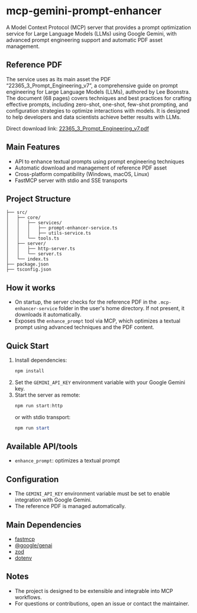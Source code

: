 
# mcp-gemini-prompt-enhancer

A Model Context Protocol (MCP) server that provides a prompt optimization service for Large Language Models (LLMs) using Google Gemini, with advanced prompt engineering support and automatic PDF asset management.

## Reference PDF
The service uses as its main asset the PDF “22365_3_Prompt_Engineering_v7”, a comprehensive guide on prompt engineering for Large Language Models (LLMs), authored by Lee Boonstra. The document (68 pages) covers techniques and best practices for crafting effective prompts, including zero-shot, one-shot, few-shot prompting, and configuration strategies to optimize interactions with models. It is designed to help developers and data scientists achieve better results with LLMs.

Direct download link: [22365_3_Prompt_Engineering_v7.pdf](https://www.innopreneur.io/wp-content/uploads/2025/04/22365_3_Prompt-Engineering_v7-1.pdf)

## Main Features
- API to enhance textual prompts using prompt engineering techniques
- Automatic download and management of reference PDF asset
- Cross-platform compatibility (Windows, macOS, Linux)
- FastMCP server with stdio and SSE transports

## Project Structure
```
├── src/
│   ├── core/
│   │   ├── services/
│   │   │   ├── prompt-enhancer-service.ts
│   │   │   ├── utils-service.ts
│   │   └── tools.ts
│   ├── server/
│   │   ├── http-server.ts
│   │   └── server.ts
│   └── index.ts
├── package.json
├── tsconfig.json
```

## How it works
- On startup, the server checks for the reference PDF in the `.mcp-enhancer-service` folder in the user's home directory. If not present, it downloads it automatically.
- Exposes the `enhance_prompt` tool via MCP, which optimizes a textual prompt using advanced techniques and the PDF content.

## Quick Start
1. Install dependencies:
   ```powershell
   npm install
   ```
2. Set the `GEMINI_API_KEY` environment variable with your Google Gemini key.
3. Start the server as remote:
   ```powershell
   npm run start:http
   ```
   or with stdio transport:
   ```powershell
   npm run start
   ```

## Available API/tools
- `enhance_prompt`: optimizes a textual prompt

## Configuration
- The `GEMINI_API_KEY` environment variable must be set to enable integration with Google Gemini.
- The reference PDF is managed automatically.

## Main Dependencies
- [fastmcp](https://www.npmjs.com/package/fastmcp)
- [@google/genai](https://www.npmjs.com/package/@google/genai)
- [zod](https://www.npmjs.com/package/zod)
- [dotenv](https://www.npmjs.com/package/dotenv)

## Notes
- The project is designed to be extensible and integrable into MCP workflows.
- For questions or contributions, open an issue or contact the maintainer.
